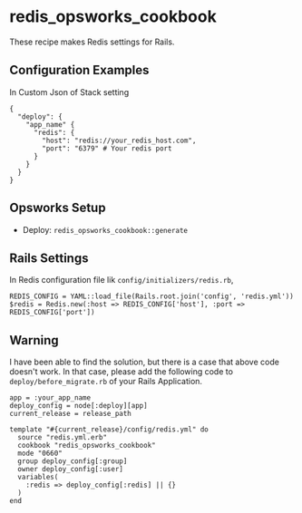 # redis_opsworks_cookbook

These recipe makes Redis settings for Rails.

## Configuration Examples
In Custom Json of Stack setting

```
{
  "deploy": {
    "app_name" {
      "redis": {
        "host": "redis://your_redis_host.com",
        "port": "6379" # Your redis port
      }
    }
  }
}
```

## Opsworks Setup
* Deploy: `redis_opsworks_cookbook::generate`

## Rails Settings
In Redis configuration file lik `config/initializers/redis.rb`,

```
REDIS_CONFIG = YAML::load_file(Rails.root.join('config', 'redis.yml'))
$redis = Redis.new(:host => REDIS_CONFIG['host'], :port => REDIS_CONFIG['port'])
```

## Warning
I have been able to find the solution, but there is a case that above code doesn't work.
In that case, please add the following code to `deploy/before_migrate.rb` of your Rails Application.

```
app = :your_app_name
deploy_config = node[:deploy][app]
current_release = release_path

template "#{current_release}/config/redis.yml" do
  source "redis.yml.erb"
  cookbook "redis_opsworks_cookbook"
  mode "0660"
  group deploy_config[:group]
  owner deploy_config[:user]
  variables(
    :redis => deploy_config[:redis] || {}
  )
end
```
